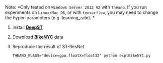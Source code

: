 Note: *Only tested on `Windows Server 2012 R2` with `Theano`. If you run experiments on `Linux/Mac OS`, or with `tensorflow`, you may need to change the hyper-parameters (e.g. learning_rate). *

1. Install [**DeepST**](https://github.com/lucktroy/DeepST)

2. Download [**BikeNYC**](https://github.com/lucktroy/DeepST/tree/master/data/BikeNYC) data

3. Reproduce the result of ST-ResNet 

    ```
    THEANO_FLAGS="device=gpu,floatX=float32" python exptBikeNYC.py
    ```